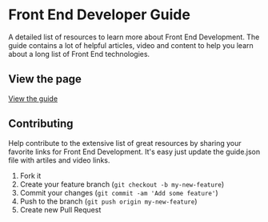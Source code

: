 Front End Developer Guide
=========================

A detailed list of resources to learn more about Front End Development. The guide contains a lot of helpful articles, video and content to help you learn about a long list of Front End technologies.

## View the page

[View the guide](http://coderesponsible.com/)

## Contributing

Help contribute to the extensive list of great resources by sharing your favorite links for Front End Development. It's easy just update the guide.json file with artiles and video links.

1. Fork it
2. Create your feature branch (`git checkout -b my-new-feature`)
3. Commit your changes (`git commit -am 'Add some feature'`)
4. Push to the branch (`git push origin my-new-feature`)
5. Create new Pull Request
